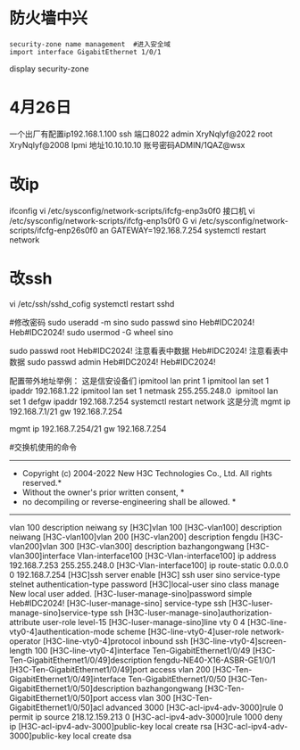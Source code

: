 # 防火墙中兴
```
security-zone name management  #进入安全域
import interface GigabitEthernet 1/0/1
```
display security-zone

# 4月26日
一个出厂有配置ip192.168.1.100
ssh 端口8022 
admin   XryNqlyf@2022 
root    XryNqlyf@2008
Ipmi 地址10.10.10.10 账号密码ADMIN/1QAZ@wsx 

# 改ip
ifconfig
vi /etc/sysconfig/network-scripts/ifcfg-enp3s0f0     接口机
vi /etc/sysconfig/network-scripts/ifcfg-enp1s0f0         G
vi /etc/sysconfig/network-scripts/ifcfg-enp26s0f0        an
GATEWAY=192.168.7.254
systemctl restart network

# 改ssh
vi /etc/ssh/sshd_cofig
systemctl restart sshd

#修改密码
sudo useradd -m sino
sudo passwd sino
Heb#IDC2024!
Heb#IDC2024!
sudo usermod -G wheel sino

sudo passwd root
Heb#IDC2024!        注意看表中数据
Heb#IDC2024!        注意看表中数据
sudo passwd admin
Heb#IDC2024!
Heb#IDC2024!



配置带外地址举例： 
这是信安设备们
ipmitool lan print 1 
ipmitool lan set 1 ipaddr 192.168.1.22
ipmitool lan set 1 netmask 255.255.248.0  
ipmitool lan set 1 defgw ipaddr 192.168.7.254 
systemctl restart network
这是分流
mgmt  ip  192.168.7.1/21   gw  192.168.7.254

mgmt  ip  192.168.7.254/21   gw  192.168.7.254

#交换机使用的命令
******************************************************************************
* Copyright (c) 2004-2022 New H3C Technologies Co., Ltd. All rights reserved.*
* Without the owner's prior written consent,                                 *
* no decompiling or reverse-engineering shall be allowed.                    *
******************************************************************************
<H3C>vlan 100
<H3C> description neiwang
<H3C>sy
[H3C]vlan 100
[H3C-vlan100] description neiwang
[H3C-vlan100]vlan 200
[H3C-vlan200] description fengdu
[H3C-vlan200]vlan 300
[H3C-vlan300] description bazhangongwang
[H3C-vlan300]interface Vlan-interface100
[H3C-Vlan-interface100] ip address 192.168.7.253 255.255.248.0
[H3C-Vlan-interface100] ip route-static 0.0.0.0 0 192.168.7.254
[H3C]ssh server enable
[H3C] ssh user sino service-type stelnet authentication-type password
[H3C]local-user sino class manage
New local user added.
[H3C-luser-manage-sino]password simple  Heb#IDC2024!
[H3C-luser-manage-sino] service-type ssh
[H3C-luser-manage-sino]service-type ssh
[H3C-luser-manage-sino]authorization-attribute user-role level-15
[H3C-luser-manage-sino]line vty 0 4
[H3C-line-vty0-4]authentication-mode scheme
[H3C-line-vty0-4]user-role network-operator
[H3C-line-vty0-4]protocol inbound ssh
[H3C-line-vty0-4]screen-length 100
[H3C-line-vty0-4]interface Ten-GigabitEthernet1/0/49
[H3C-Ten-GigabitEthernet1/0/49]description fengdu-NE40-X16-ASBR-GE1/0/1
[H3C-Ten-GigabitEthernet1/0/49]port access vlan 200
[H3C-Ten-GigabitEthernet1/0/49]interface Ten-GigabitEthernet1/0/50
[H3C-Ten-GigabitEthernet1/0/50]description bazhangongwang
[H3C-Ten-GigabitEthernet1/0/50]port access vlan 300
[H3C-Ten-GigabitEthernet1/0/50]acl advanced 3000
[H3C-acl-ipv4-adv-3000]rule 0 permit ip source 218.12.159.213 0
[H3C-acl-ipv4-adv-3000]rule 1000 deny ip
[H3C-acl-ipv4-adv-3000]public-key local create rsa
[H3C-acl-ipv4-adv-3000]public-key local create dsa
